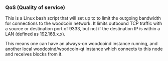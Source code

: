 ### QoS (Quality of service) ###

This is a Linux bash script that will set up tc to limit the outgoing bandwidth for connections to the woodcoin network. It limits outbound TCP traffic with a source or destination port of 9333, but not if the destination IP is within a LAN (defined as 192.168.x.x).

This means one can have an always-on woodcoind instance running, and another local woodcoind/woodcoin-qt instance which connects to this node and receives blocks from it.
